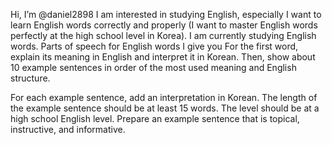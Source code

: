 Hi, I’m @daniel2898
I am interested in studying English, especially I want to learn English words correctly and properly (I want to master English words perfectly at the high school level in Korea).
I am currently studying English words.
Parts of speech for English words I give you 
For the first word, explain its meaning in English and interpret it in Korean.
Then, show about 10 example sentences in order of the most used meaning and English structure.

For each example sentence, add an interpretation in Korean.
The length of the example sentence should be at least 15 words. 
The level should be at a high school English level.
Prepare an example sentence that is topical, instructive, and informative.

<!---
daniel2898/daniel2898 is a ✨ special ✨ repository because its `README.md` (this file) appears on your GitHub profile.
You can click the Preview link to take a look at your changes.
--->
